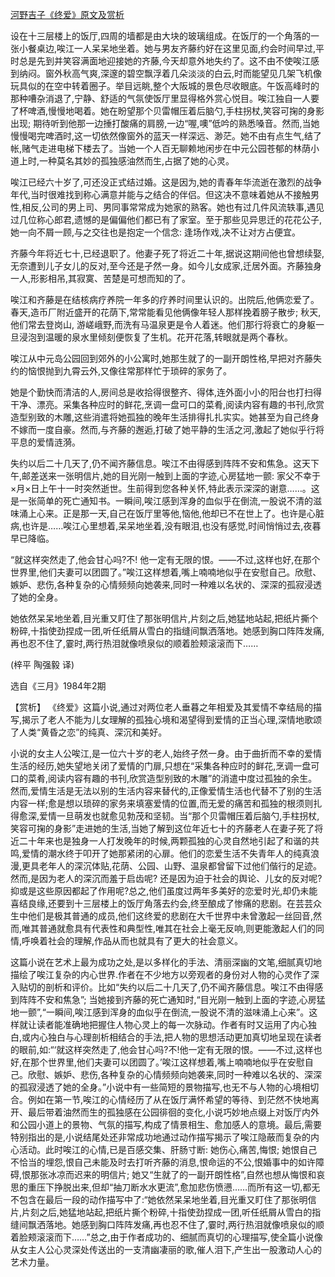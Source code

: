 [河野吉子《终爱》原文及赏析](https://www.vrrw.net/wx/15368.html)

设在十三层楼上的饭厅,四周的墙都是由大块的玻璃组成。在饭厅的一个角落的一张小餐桌边,唉江一人呆呆地坐着。她与男友齐藤约好在这里见面,约会时间早过,平时总是先到并笑容满面地迎接她的齐藤,今天却意外地失约了。这不由不使唉江感到纳闷。窗外秋高气爽,深邃的碧空飘浮着几朵淡淡的白云,时而能望见几架飞机像玩具似的在空中转着圈子。举目远眺,整个大阪城的景色尽收眼底。午饭高峰时的那种嘈杂消退了,宁静、舒适的气氛使饭厅里显得格外赏心悦目。唉江独自一人要了杯啤酒,慢慢地喝着。她在盼望那个贝雷帽压着后脑勺,手柱拐杖,笑容可掬的身影出现; 期待听到他那一边捶打酸痛的肩膀,一边“喔,噢”低吟的熟悉嗓音。然而,当她慢慢喝完啤酒时,这一切依然像窗外的蓝天一样深远、渺茫。她不由有点生气,结了帐,赌气走进电梯下楼去了。当她一个人百无聊赖地闲步在中元公园苍郁的林荫小道上时,一种莫名其妙的孤独感油然而生,占据了她的心灵。

唉江已经六十岁了,可还没正式结过婚。这是因为,她的青春年华流逝在激烈的战争年代,当时很难找到称心满意并能与之结合的伴侣。但这决不意味着她从不接触男性,相反,公司的男上司、男同事常常成为她家的熟客。她也有过几件风流轶事,遇见过几位称心郎君,遗憾的是偏偏他们都已有了家室。至于那些见异思迁的花花公子,她一向不屑一顾,与之交往也是抱定一个信念: 逢场作戏,决不让对方占便宜。

齐藤今年将近七十,已经退职了。他妻子死了将近二十年,据说这期间他也曾想续娶,无奈遭到儿子女儿的反对,至今还是孑然一身。如今儿女成家,迁居外面。齐藤独身一人,形影相吊,其寂寞、苦楚是可想而知的了。

唉江和齐藤是在结核病疗养院一年多的疗养时间里认识的。出院后,他俩恋爱了。春天,造币厂附近盛开的花荫下,常常能看见他俩像年轻人那样挽着膀子散步; 秋天, 他们常去登岗山, 游嵯峨野,而洗有马温泉更是令人着迷。他们那行将衰亡的身躯一旦浸泡到温暖的泉水里倾刻便恢复了生机。花开花落,转眼就是两个春秋。

唉江从中元岛公园回到郊外的小公寓时,她那生就了的一副开朗性格,早把对齐藤失约的恼恨抛到九霄云外,又像往常那样忙于琐碎的家务了。

她是个勤快而清洁的人,房间总是收拾得很整齐、得体,连外面小小的阳台也打扫得干净、漂亮。采集各种应时的鲜花,烹调一盘可口的菜肴,阅读内容有趣的书刊,欣赏造型别致的木雕,这些消遣将她孤独的晚年生活排得扎扎实实。她甚至为自己终身不嫁而一度自豪。然而,与齐藤的邂逅,打破了她平静的生活之河,激起了她似乎行将平息的爱情涟漪。

失约以后二十几天了,仍不闻齐藤信息。唉江不由得感到阵阵不安和焦急。这天下午,邮差送来一张明信片,她的目光刚一触到上面的字迹,心房猛地一颤: 家父不幸于×月×日上午十一时突然逝世。生前得到您各种关怀,特此表示深深的谢意……。这是一张简单的死亡通知书。一瞬间,唉江感到浑身的血似乎在倒流,一股说不清的滋味涌上心来。正是那一天,自己在饭厅里等他,恼他,他却已不在世上了。也许是心脏病,也许是……唉江心里想着,呆呆地坐着,没有眼泪,也没有感觉,时间悄悄过去,夜暮早已降临。

“就这样突然走了,他会甘心吗?不! 他一定有无限的恨。——不过,这样也好,在那个世界里,他们夫妻可以团圆了。”唉江这样想着,嘴上喃喃地似乎在安慰自己。欣慰、嫉妒、悲伤,各种复杂的心情频频向她袭来,同时一种难以名状的、深深的孤寂浸透了她的全身。

她依然呆呆地坐着,目光重又盯住了那张明信片,片刻之后,她猛地站起,把纸片撕个粉碎,十指使劲捏成一团,听任纸屑从雪白的指缝间飘洒落地。她感到胸口阵阵发痛,再也忍不住了,霎时,两行热泪就像喷泉似的顺着脸颊滚滚而下……

(梓平 陶强毅 译)

选自《三月》1984年2期



【赏析】 《终爱》这篇小说,通过对两位老人垂暮之年相爱及其爱情不幸结局的描写,揭示了老人不能为儿女理解的孤独心境和渴望得到爱情的正当心理,深情地歌颂了人类“黄昏之恋”的纯真、深沉和美好。

小说的女主人公唉江,是一位六十岁的老人,始终孑然一身。由于曲折而不幸的爱情生活的经历,她失望地关闭了爱情的门扉,只想在“采集各种应时的鲜花,烹调一盘可口的菜肴,阅读内容有趣的书刊,欣赏造型别致的木雕”的消遣中度过孤独的余生。然而,爱情生活是无法以别的生活内容来替代的,正像爱情生活也代替不了别的生活内容一样;愈是想以琐碎的家务来填塞爱情的位置,而无爱的痛苦和孤独的根须则扎得愈深,爱情一旦萌发也就愈见勃茂和坚韧。当“那个贝雷帽压着后脑勺,手柱拐杖,笑容可掬的身影”走进她的生活,当她了解到这位年近七十的齐藤老人在妻子死了将近二十年来也是独身一人打发晚年的时候,两颗孤独的心灵自然地引起了和谐的共鸣,爱情的潮水终于叩开了她那紧闭的心扉。他们的恋爱生活不失青年人的纯真浪漫,更具老年人的深沉体贴,花荫、公园、山野、温泉都曾留下过他们偕行的足迹。然而,是因为老人的深沉而羞于启齿呢? 还是因为迫于社会的舆论、儿女的反对呢? 抑或是这些原因都起了作用呢?总之,他们虽度过两年多美好的恋爱时光,却仍未能喜结良缘,还要到十三层楼上的饭厅角落去约会,终至酿成了惨痛的悲剧。在芸芸众生中他们是极其普通的成员,他们这终爱的悲剧在大千世界中未曾激起一丝回音,然而,唯其普通就愈具有代表性和典型性,唯其在社会上毫无反响,则更能激起人们的同情,呼唤着社会的理解,作品从而也就具有了更大的社会意义。

这篇小说在艺术上最为成功之处,是以多样化的手法、清丽深幽的文笔,细腻真切地描绘了唉江复杂的内心世界.作者在不少地方以旁观者的身份对人物的心灵作了深入贴切的剖析和评价。比如“失约以后二十几天了,仍不闻齐藤信息。唉江不由得感到阵阵不安和焦急”; 当她接到齐藤的死亡通知时,“目光刚一触到上面的字迹,心房猛地一颤”,“一瞬间,唉江感到浑身的血似乎在倒流,一股说不清的滋味涌上心来”。这样就让读者能准确地把握住人物心灵上的每一次脉动。作者有时又运用了内心独白,或内心独白与心理剖析相结合的手法,把人物的思想活动更加真切地呈现在读者的眼前,如:“‘就这样突然走了,他会甘心吗?不!他一定有无限的恨。——不过,这样也好,在那个世界里,他们夫妻可以团圆了。’唉江这样想着,嘴上喃喃地似乎在安慰自己。欣慰、嫉妒、悲伤,各种复杂的心情频频向她袭来,同时一种难以名状的、深深的孤寂浸透了她的全身。”小说中有一些简短的景物描写,也无不与人物的心境相切合。例如在第一节,唉江的心情经历了从在饭厅满怀希望的等待、到茫然不快地离开、最后带着油然而生的孤独感在公园徘徊的变化,小说巧妙地点缀上对饭厅内外和公园小道上的景物、气氛的描写,构成了情景相生、愈加感人的意境。最后,需要特别指出的是,小说结尾处还非常成功地通过动作描写揭示了唉江隐蔽而复杂的内心活动。此时唉江的心情,已是百感交集、肝肠寸断: 她伤心,痛苦,悔恨; 她恨自己不恰当的埋怨,恨自己未能及时去打听齐藤的消息,恨命运的不公,恨婚事中的如许障碍,恨那张冰凉而迟来的明信片; 她又“生就了的一副开朗性格”,自然也想从悔恨和哀思的重压下挣脱出来,但却“抽刀断水水更流”,愈加悲伤愤懑……而所有这一切,都无不包含在最后一段的动作描写中了:“她依然呆呆地坐着,目光重又盯住了那张明信片,片刻之后,她猛地站起,把纸片撕个粉碎,十指使劲捏成一团,听任纸屑从雪白的指缝间飘洒落地。她感到胸口阵阵发痛,再也忍不住了,霎时,两行热泪就像喷泉似的顺着脸颊滚滚而下……”总之,由于作者成功的、细腻而真切的心理描写,使全篇小说像从女主人公心灵深处传送出的一支清幽凄丽的歌,催人泪下,产生出一股激动人心的艺术力量。

